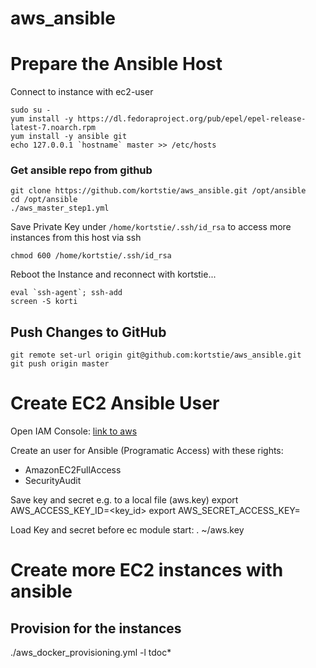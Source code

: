 # aws_ansible

# Prepare the Ansible Host

Connect to instance with ec2-user

    sudo su -
    yum install -y https://dl.fedoraproject.org/pub/epel/epel-release-latest-7.noarch.rpm
    yum install -y ansible git
    echo 127.0.0.1 `hostname` master >> /etc/hosts

### Get ansible repo from github

    git clone https://github.com/kortstie/aws_ansible.git /opt/ansible
    cd /opt/ansible
    ./aws_master_step1.yml

Save Private Key under `/home/kortstie/.ssh/id_rsa` to access more instances from this host via ssh

    chmod 600 /home/kortstie/.ssh/id_rsa

Reboot the Instance and reconnect with kortstie...

    eval `ssh-agent`; ssh-add
    screen -S korti

## Push Changes to GitHub

    git remote set-url origin git@github.com:kortstie/aws_ansible.git
    git push origin master


# Create EC2 Ansible User

Open IAM Console: [link to aws](https://console.aws.amazon.com/iam/home?region=eu-central-1#)

Create an user for Ansible (Programatic Access) with these rights:
- AmazonEC2FullAccess
- SecurityAudit 

Save key and secret e.g. to a local file (aws.key)
 export AWS_ACCESS_KEY_ID=<key_id>
 export AWS_SECRET_ACCESS_KEY=<secret>

Load Key and secret before ec module start: 
 . ~/aws.key

# Create more EC2 instances with ansible

## Provision for the instances
 ./aws_docker_provisioning.yml -l tdoc*
